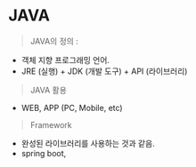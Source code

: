 # JAVA

> JAVA의 정의 :
- 객체 지향 프로그래밍 언어.
- JRE (실행) + JDK (개발 도구) + API (라이브러리)

> JAVA 활용
- WEB, APP (PC, Mobile, etc)

> Framework
- 완성된 라이브러리를 사용하는 것과 같음.
- spring boot, 
